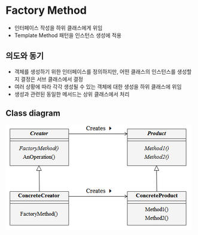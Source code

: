 # Factory Method
- 인터페이스 작성을 하위 클래스에게 위임
- Template Method 패턴을 인스턴스 생성에 적용

## 의도와 동기
- 객체를 생성하기 위한 인터페이스를 정의하지만, 어떤 클래스의 인스턴스를 생성할지 결정은 서브 클래스에서 결정
- 여러 상황에 따라 각각 생성될 수 있는 객체에 대한 생성을 하위 클래스에 위임
- 생성과 관련된 동일한 메서드는 상위 클래스에서 처리

## Class diagram
![alt text](image.png)

